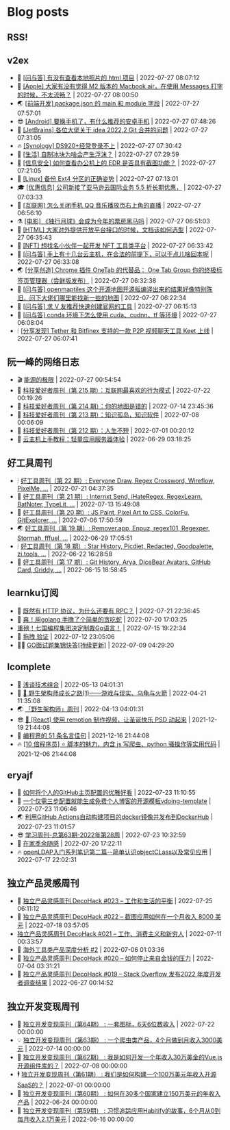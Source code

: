# Blog posts
## RSS!



## v2ex

<!-- v2ex:START  -->
- 🫶 [[问与答] 有没有查看本地照片的 html 项目](https://www.v2ex.com/t/869038#reply0) | 2022-07-27 08:07:12 
- 🧰 [[Apple] 大家有没有觉得 M2 版本的 Macbook air，在使用 Messages 打字的时候，不太流畅？](https://www.v2ex.com/t/869037#reply1) | 2022-07-27 08:00:50 
- 🌏 [[前端开发] package.json 的 main 和 module 字段](https://www.v2ex.com/t/869036#reply1) | 2022-07-27 07:57:01 
- 😎 [[Android] 要换手机了，有什么推荐的安卓手机](https://www.v2ex.com/t/869035#reply10) | 2022-07-27 07:48:26 
- 💂 [[JetBrains] 各位大佬关于 idea 2022.2 Git 合并的问题](https://www.v2ex.com/t/869033#reply0) | 2022-07-27 07:31:05 
- 🔥 [[Synology] DS920+经常登录不上](https://www.v2ex.com/t/869032#reply0) | 2022-07-27 07:30:42 
- 🦅 [[生活] 自制冰块为啥会产生浮沫？](https://www.v2ex.com/t/869031#reply6) | 2022-07-27 07:29:59 
- 🙉 [[信息安全] 如何查看办公机上的 EDR 是否具有截图功能？](https://www.v2ex.com/t/869029#reply3) | 2022-07-27 07:21:05 
- 💫 [[Linux] 备份 Ext4 分区的正确姿势](https://www.v2ex.com/t/869026#reply8) | 2022-07-27 07:13:01 
- 🎓 [[优惠信息] 公司新接了亚马逊云国际业务 5.5 折长期优惠，](https://www.v2ex.com/t/869025#reply0) | 2022-07-27 07:03:33 
- 🗽 [[互联网] 怎么关闭手机 QQ 音乐播放页右上角的直播](https://www.v2ex.com/t/869024#reply0) | 2022-07-27 06:56:10 
- ⚗️ [[电影] 《独行月球》会成为今年的票房黑马吗](https://www.v2ex.com/t/869023#reply10) | 2022-07-27 06:51:03 
- 🦍 [[HTML] 大家对外提供开放平台接口的时候，文档该如何选型](https://www.v2ex.com/t/869022#reply2) | 2022-07-27 06:35:43 
- 🤩 [[NFT] 想找名小伙伴一起开发 NFT 工具类平台](https://www.v2ex.com/t/869021#reply0) | 2022-07-27 06:33:42 
- 🙉 [[问与答] 手上有十几台云主机，在合法的前提下，可以干点儿啥回本呢](https://www.v2ex.com/t/869020#reply10) | 2022-07-27 06:33:08 
- 🌏 [[分享创造] Chrome 插件 OneTab 的代替品： One Tab Group 你的终极标签页管理器（尝鲜版发布）](https://www.v2ex.com/t/869019#reply4) | 2022-07-27 06:32:38 
- 🐘 [[问与答] openmaptiles 这个开源地图开源版编译出来的结果好像特别陈旧，问下大佬们哪里能找新一些的地图](https://www.v2ex.com/t/869017#reply0) | 2022-07-27 06:22:34 
- 🧰 [[问与答] 求 V 友推荐快速创建官网的工具](https://www.v2ex.com/t/869016#reply1) | 2022-07-27 06:15:13 
- 💃 [[问与答] conda 环境下怎么使用 cuda、cudnn、tf 等环境](https://www.v2ex.com/t/869014#reply4) | 2022-07-27 06:08:04 
- 🕯 [[分享发现] Tether 和 Bitfinex 支持的一款 P2P 视频聊天工具 Keet 上线](https://www.v2ex.com/t/869013#reply0) | 2022-07-27 06:07:41 <!-- v2ex:END -->

## 阮一峰的网络日志

<!-- ruanyf:START -->
- 🎬 [能源的极限](http://www.ruanyifeng.com/blog/2022/07/energy-consumption.html) | 2022-07-27 00:54:54 
- 💄 [科技爱好者周刊（第 215 期）：互联网最喜欢的行为模式](http://www.ruanyifeng.com/blog/2022/07/weekly-issue-215.html) | 2022-07-22 00:19:26 
- 🐎 [科技爱好者周刊（第 214 期）：你的地图是错的](http://www.ruanyifeng.com/blog/2022/07/weekly-issue-214.html) | 2022-07-14 23:45:36 
- 🤔 [科技爱好者周刊（第 213 期）：知识孤岛，知识软件](http://www.ruanyifeng.com/blog/2022/07/weekly-issue-213.html) | 2022-07-08 00:06:09 
- 🧠 [科技爱好者周刊（第 212 期）：人生不短](http://www.ruanyifeng.com/blog/2022/07/weekly-issue-212.html) | 2022-07-01 00:20:12 
- 🎃 [云主机上手教程：轻量应用服务器体验](http://www.ruanyifeng.com/blog/2022/06/cloud-server-getting-started-tutorial.html) | 2022-06-29 03:18:25 <!-- ruanyf:END -->

## 好工具周刊

<!-- bestxtools:START -->
- 🕯 [好工具周刊（第 22 期）: Everyone Draw, Regex Cross­word, Wireflow, PixelMe, ...](https://discuss-cn.bestxtools.com/d/60/1) | 2022-07-21 04:37:35 
- 🦩 [好工具周刊（第 21 期）: Internxt Send, iHateRegex, RegexLearn, BatNoter, TypeLit, ...](https://discuss-cn.bestxtools.com/d/58/1) | 2022-07-13 15:49:08 
- 🦄 [好工具周刊（第 20 期）: JS Paint, Pixel Art to CSS, ColorFu, GitExplorer, ...](https://discuss-cn.bestxtools.com/d/57/1) | 2022-07-06 17:50:59 
- 🌏 [好工具周刊（第 19 期）: Remover.app, Enpuz, regex101, Regexper, Stormah, fffuel, ...](https://discuss-cn.bestxtools.com/d/56/1) | 2022-06-29 17:05:51 
- 🕯 [好工具周刊（第 18 期）: Star History, Picdiet, Redacted, Goodpalette, zi.tools, ...](https://discuss-cn.bestxtools.com/d/47/1) | 2022-06-22 16:28:58 
- 📝 [好工具周刊（第 17 期）: Git History, Arya, DiceBear Avatars, GitHub Card, Griddy, ...](https://discuss-cn.bestxtools.com/d/43/1) | 2022-06-15 18:58:45 <!-- bestxtools:END -->


## learnku订阅

<!-- learnku:START -->
- 🦅 [既然有 HTTP 协议，为什么还要有 RPC？](https://learnku.com/laravel/t/69972) | 2022-07-21 22:36:45 
- 🦅 [爽！用golang 手撸了个简单的贪吃蛇](https://learnku.com/articles/69912) | 2022-07-20 17:03:25 
-  [重磅！七国编程集团决定制裁Go语言！](https://learnku.com/articles/69766) | 2022-07-15 19:22:34 
- 🌈 [拖拽 验证](https://learnku.com/articles/69652) | 2022-07-12 23:05:06 
- 🧑‍🏫 [GO面试题集锦快答[持续更新]](https://learnku.com/articles/69250) | 2022-07-09 04:29:20 <!-- learnku:END -->



## lcomplete

<!-- lcomplete:START -->
- 🫶 [浅谈技术组合](http://codelc.com/post/essay/%E6%B5%85%E8%B0%88%E6%8A%80%E6%9C%AF%E7%BB%84%E5%90%88/) | 2022-05-13 04:01:31 
- 🧰 [🐒 野生架构师成长之路&lpar;1&rpar;——游戏与现实、乌龟与火箭](http://codelc.com/post/growup/s01/) | 2022-04-21 11:35:08 
- 🌏 [「野生架构师」周刊](http://codelc.com/post/essay/%E9%87%8E%E7%94%9F%E6%9E%B6%E6%9E%84%E5%B8%88%E5%91%A8%E5%88%8A%E4%BB%8B%E7%BB%8D/) | 2022-04-13 04:01:31 
- 😎 [🎄 [React] 使用 remotion 制作视频，让圣诞快乐 PSD 动起来](http://codelc.com/post/dev/js/remotion/) | 2021-12-19 21:44:08 
- 💂 [编程界的 51 条名言佳句](http://codelc.com/post/dev/thinking/quotes/) | 2021-12-16 21:44:08 
- 🔥 [[10 倍程序员] ⭐ 脚本的魅力，内含 js 写爬虫、python 骚操作等实用代码](http://codelc.com/post/dev/10x/script/) | 2021-12-06 21:44:08 <!-- lcomplete:END -->

## eryajf

<!-- eryajf:START -->
- 🫶 [如何将个人的GitHub主页配置的优雅好看](https://wiki.eryajf.net/pages/d195b4/) | 2022-07-23 11:10:55 
- 🧰 [一个仅需三步配置就能生成免费个人博客的开源模板vdoing-template](https://wiki.eryajf.net/pages/48e307/) | 2022-07-23 11:06:46 
- 🌏 [利用GitHub Actions自动构建项目的docker镜像并发布到DockerHub](https://wiki.eryajf.net/pages/5baf0a/) | 2022-07-23 11:01:57 
- 😎 [学习周刊-总第63期-2022年第28周](https://wiki.eryajf.net/pages/d2ea2c/) | 2022-07-23 10:32:59 
- 💂 [在家季余随感](https://wiki.eryajf.net/pages/e36842/) | 2022-07-20 17:22:11 
- 🔥 [openLDAP入门系列笔记第二篇--简单认识objectCLass以及常见应用](https://wiki.eryajf.net/pages/ea10fa/) | 2022-07-17 22:02:31 <!-- eryajf:END -->



## 独立产品灵感周刊

<!-- DecoHack:START -->
- 🦣 [独立产品灵感周刊 DecoHack #023 – 工作和生活的平衡](https://www.decohack.com/Post/802) | 2022-07-25 06:11:12 
- 🤡 [独立产品灵感周刊 DecoHack #022 – 截图应用如何在一个月收入 8000 美元](https://www.decohack.com/Post/774) | 2022-07-18 03:57:05 
-  [独立产品灵感周刊 DecoHack #021 – 工作、消费主义和新穷人](https://www.decohack.com/Post/753) | 2022-07-11 00:33:57 
- 🐲 [海外工具类产品深度分析 #2](https://www.decohack.com/Post/746) | 2022-07-06 01:03:36 
- 🦅 [独立产品灵感周刊 DecoHack #020 – 如何停止来自金钱的压力](https://www.decohack.com/Post/728) | 2022-07-04 03:31:21 
- 🧰 [独立产品灵感周刊 DecoHack #019 – Stack Overflow 发布2022 年度开发者调查结果](https://www.decohack.com/Post/699) | 2022-06-27 00:14:52 <!-- DecoHack:END -->

## 独立开发变现周刊

<!-- easyindie:START -->
- 💂 [独立开发变现周刊（第64期） : 一套图标，6天6位数收入](https://www.ezindie.com/weekly/issue-64) | 2022-07-22 00:00:00 
- 💡 [独立开发变现周刊（第63期） : 一个爬虫类产品，4个月做到月收入3000美元](https://www.ezindie.com/weekly/issue-63) | 2022-07-14 00:00:00 
- 🌋 [独立开发变现周刊（第62期） : 我是如何开发一个年收入30万美金的Vue.js开源组件库的？](https://www.ezindie.com/weekly/issue-62) | 2022-07-08 00:00:00 
- 🕴 [独立开发变现周刊（第61期） : 我们是如何构建一个100万美元年收入开源SaaS的？](https://www.ezindie.com/weekly/issue-61) | 2022-07-01 00:00:00 
- 🎊 [独立开发变现周刊（第60期） : 如何在30多个国家建立150万美元的年收入产品](https://www.ezindie.com/weekly/issue-60) | 2022-06-24 00:00:00 
- 🤔 [独立开发变现周刊（第59期） : 习惯追踪应用Habitify的故事，6个月从0到每月收入2.1万美元](https://www.ezindie.com/weekly/issue-59) | 2022-06-16 00:00:00 <!-- easyindie:END -->



